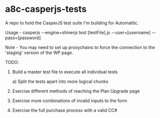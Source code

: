 # a8c-casperjs-tests
A repo to hold the CasperJS test suite I'm building for Automattic.

Usage - casperjs --engine=slimerjs test [testFile].js --user=[username] --pass=[password]

Note - You may need to set up proxychains to force the connection to the 'staging' version of the WP page.

TODO: 
  1) Build a master test file to execute all individual tests

       a) Split the tests apart into more logical chunks

  2) Exercise different methods of reaching the Plan Upgrade page

  3) Exercise more combinations of invalid inputs to the form

  4) Exercise the full purchase process with a valid CC#
